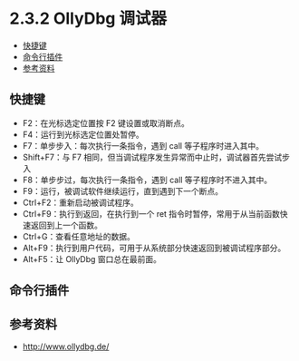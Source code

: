 # 2.3.2 OllyDbg 调试器

- [快捷键](#快捷键)
- [命令行插件](#命令行插件)
- [参考资料](#参考资料)


## 快捷键
- F2：在光标选定位置按 F2 键设置或取消断点。
- F4：运行到光标选定位置处暂停。
- F7：单步步入：每次执行一条指令，遇到 call 等子程序时进入其中。
- Shift+F7：与 F7 相同，但当调试程序发生异常而中止时，调试器首先尝试步入
- F8：单步步过，每次执行一条指令，遇到 call 等子程序时不进入其中。
- F9：运行，被调试软件继续运行，直到遇到下一个断点。
- Ctrl+F2：重新启动被调试程序。
- Ctrl+F9：执行到返回，在执行到一个 ret 指令时暂停，常用于从当前函数快速返回到上一个函数。
- Ctrl+G：查看任意地址的数据。
- Alt+F9：执行到用户代码，可用于从系统部分快速返回到被调试程序部分。
- Alt+F5：让 OllyDbg 窗口总在最前面。


## 命令行插件

## 参考资料
- http://www.ollydbg.de/
